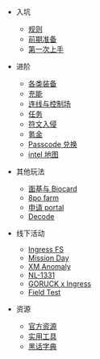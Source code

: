 - 入坑
  - [规则](starter/rule.md)
  - [前期准备](starter/prepare.md)
  - [第一次上手](starter/beginning.md)

- 进阶
  - [各类装备](advanced/items.md)
  - [充能](advanced/recharge.md)
  - [连线与控制场](advanced/linkfield.md)
  - [任务](advanced/mission.md)
  - [符文入侵](advanced/glyph.md)
  - [氪金](advanced/store.md)
  - [Passcode 兑换](advanced/passcode.md)
  - [intel 地图](advanced/intelmap.md)

- 其他玩法
  - [面基与 Biocard](other/biocard.md)
  - [8po farm](other/ff.md)
  - [申请 portal](other/portal_opr.md)
  - [Decode](other/decode.md)

- 线下活动
  - [Ingress FS](event/ifs.md)
  - [Mission Day](event/md.md)
  - [XM Anomaly](event/xma.md)
  - [NL-1331](event/nl1331.md)
  - [GORUCK x Ingress](event/goruck.md)
  - [Field Test](event/ft.md)

- 资源
  - [官方资源](resource/official.md)
  - [实用工具](resource/tool.md)
  - [黑话字典](resource/dictionary.md)